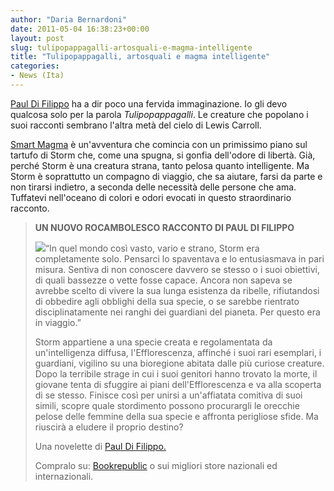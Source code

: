 ```yaml
---
author: "Daria Bernardoni"
date: 2011-05-04 16:38:23+00:00
layout: post
slug: tulipopappagalli-artosquali-e-magma-intelligente
title: "Tulipopappagalli, artosquali e magma intelligente"
categories:
- News (Ita)
---
```


[Paul Di Filippo](http://www.40kbooks.com/?p=306) ha a dir poco una fervida immaginazione. Io gli devo qualcosa solo per la parola _Tulipopappagalli_. Le creature che popolano i suoi racconti sembrano l'altra metà del cielo di Lewis Carroll.

[Smart Magma](http://www.bookrepublic.it/book/9788865860557-smart-magma/) è un'avventura che comincia con un primissimo piano sul tartufo di Storm che, come una spugna, si gonfia dell'odore di libertà. Già, perché Storm è una creatura strana, tanto pelosa quanto intelligente. Ma Storm è soprattutto un compagno di viaggio, che sa aiutare, farsi da parte e non tirarsi indietro, a seconda delle necessità delle persone che ama. Tuffatevi nell'oceano di colori e odori evocati in questo straordinario racconto.

> **UN NUOVO ROCAMBOLESCO RACCONTO DI PAUL DI FILIPPO**
> 
> [![](http://www.40kbooks.com/wp-content/uploads/waves-difilippo_I_ok.jpg)](http://www.40kbooks.com/?attachment_id=8219)“In quel mondo così vasto, vario e strano, Storm era completamente solo. Pensarci lo spaventava e lo entusiasmava in pari misura. Sentiva di non conoscere davvero se stesso o i suoi obiettivi, di quali bassezze o vette fosse capace. Ancora non sapeva se avrebbe scelto di vivere la sua lunga esistenza da ribelle, rifiutandosi di obbedire agli obblighi della sua specie, o se sarebbe rientrato disciplinatamente nei ranghi dei guardiani del pianeta. Per questo era in viaggio.”
> 
> Storm appartiene a una specie creata e regolamentata da un'intelligenza diffusa, l'Efflorescenza, affinché i suoi rari esemplari, i guardiani, vigilino su una bioregione abitata dalle più curiose creature. Dopo la terribile strage in cui i suoi genitori hanno trovato la morte, il giovane tenta di sfuggire ai piani dell'Efflorescenza e va alla scoperta di se stesso. Finisce così per unirsi a un'affiatata comitiva di suoi simili, scopre quale stordimento possono procurargli le orecchie pelose delle femmine della sua specie e affronta perigliose sfide. Ma riuscirà a eludere il proprio destino?
> 
> Una novelette di [Paul Di Filippo.](http://www.40kbooks.com/?p=306)
> 
> Compralo su: [Bookrepublic](http://www.bookrepublic.it/book/9788865860557-smart-magma/) o sui migliori store nazionali ed internazionali.
